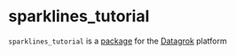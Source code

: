 # sparklines_tutorial

`sparklines_tutorial` is a [package](https://datagrok.ai/help/develop/develop#packages) for the [Datagrok](https://datagrok.ai) platform
